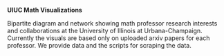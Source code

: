 **UIUC Math Visualizations**

Bipartite diagram and network showing math professor research interests and collaborations at the University of Illinois at Urbana-Champaign. Currently the visuals are based only on uploaded arxiv papers for each professor. We provide data and the scripts for scraping the data. 
